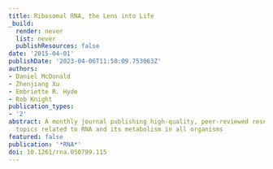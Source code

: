 ```yaml
---
title: Ribosomal RNA, the Lens into Life
_build:
  render: never
  list: never
  publishResources: false
date: '2015-04-01'
publishDate: '2023-04-06T11:50:09.753063Z'
authors:
- Daniel McDonald
- Zhenjiang Xu
- Embriette R. Hyde
- Rob Knight
publication_types:
- '2'
abstract: A monthly journal publishing high-quality, peer-reviewed research on all
  topics related to RNA and its metabolism in all organisms
featured: false
publication: '*RNA*'
doi: 10.1261/rna.050799.115
---
```


